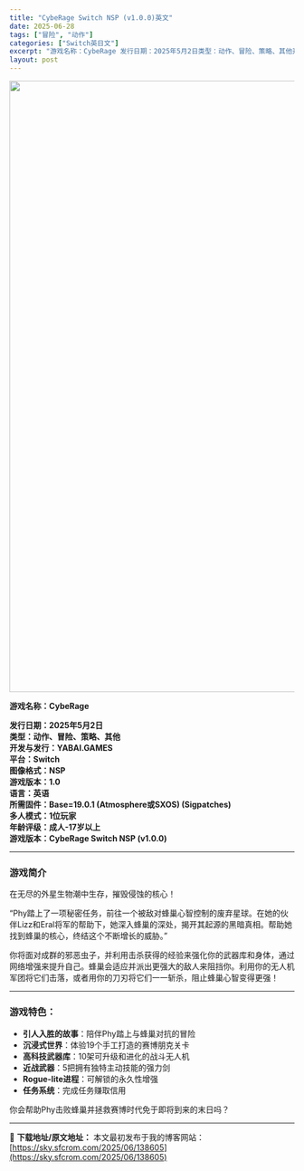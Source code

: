 ```yaml
---
title: "CybeRage Switch NSP (v1.0.0)英文"
date: 2025-06-28
tags: ["冒险", "动作"]
categories: ["Switch英日文"]
excerpt: "游戏名称：CybeRage 发行日期：2025年5月2日类型：动作、冒险、策略、其他开发与发行：YABAI.GAMES平台：Switch图像格式：NSP游戏版本：1.0语言：英语所需固件：Base=19.0.1 (Atmosphere或SXOS) (Sigpatches)多人模式：1位玩家年龄评级：&hellip;"
layout: post
---
```


<img class="aligncenter size-full wp-image-138606" src="https://sky.sfcrom.com/wp-content/uploads/2025/06/2025062809335911.webp" alt="" width="1920" height="1080" />
<p data-start="0" data-end="17"><strong data-start="0" data-end="17">游戏名称：CybeRage</strong></p>
<p data-start="19" data-end="270"><strong data-start="19" data-end="37">发行日期：2025年5月2日</strong><br data-start="37" data-end="40" /><strong data-start="40" data-end="58">类型：动作、冒险、策略、其他</strong><br data-start="58" data-end="61" /><strong data-start="61" data-end="82">开发与发行：YABAI.GAMES</strong><br data-start="82" data-end="85" /><strong data-start="85" data-end="98">平台：Switch</strong><br data-start="98" data-end="101" /><strong data-start="101" data-end="113">图像格式：NSP</strong><br data-start="113" data-end="116" /><strong data-start="116" data-end="128">游戏版本：1.0</strong><br data-start="128" data-end="131" /><strong data-start="131" data-end="140">语言：英语</strong><br data-start="140" data-end="143" /><strong data-start="143" data-end="194">所需固件：Base=19.0.1 (Atmosphere或SXOS) (Sigpatches)</strong><br data-start="194" data-end="197" /><strong data-start="197" data-end="210">多人模式：1位玩家</strong><br data-start="210" data-end="213" /><strong data-start="213" data-end="230">年龄评级：成人-17岁以上</strong><br data-start="230" data-end="233" /><strong data-start="233" data-end="270">游戏版本：CybeRage Switch NSP (v1.0.0)</strong></p>


<hr data-start="272" data-end="275" />

<h3 data-start="277" data-end="285">游戏简介</h3>
<p data-start="287" data-end="308">在无尽的外星生物潮中生存，摧毁侵蚀的核心！</p>
<p data-start="310" data-end="408">“Phy踏上了一项秘密任务，前往一个被敌对蜂巢心智控制的废弃星球。在她的伙伴Lizz和Eral将军的帮助下，她深入蜂巢的深处，揭开其起源的黑暗真相。帮助她找到蜂巢的核心，终结这个不断增长的威胁。”</p>
<p data-start="410" data-end="516">你将面对成群的邪恶虫子，并利用击杀获得的经验来强化你的武器库和身体，通过网络增强来提升自己。蜂巢会适应并派出更强大的敌人来阻挡你。利用你的无人机军团将它们击落，或者用你的刀刃将它们一一斩杀，阻止蜂巢心智变得更强！</p>


<hr data-start="518" data-end="521" />

<h3 data-start="523" data-end="532">游戏特色：</h3>
<ul>
 	<li data-start="536" data-end="563"><strong data-start="536" data-end="547">引人入胜的故事</strong>：陪伴Phy踏上与蜂巢对抗的冒险</li>
 	<li data-start="566" data-end="592"><strong data-start="566" data-end="575">沉浸式世界</strong>：体验19个手工打造的赛博朋克关卡</li>
 	<li data-start="595" data-end="621"><strong data-start="595" data-end="605">高科技武器库</strong>：10架可升级和进化的战斗无人机</li>
 	<li data-start="624" data-end="647"><strong data-start="624" data-end="632">近战武器</strong>：5把拥有独特主动技能的强力剑</li>
 	<li data-start="650" data-end="676"><strong data-start="650" data-end="666">Rogue-lite进程</strong>：可解锁的永久性增强</li>
 	<li data-start="679" data-end="696"><strong data-start="679" data-end="687">任务系统</strong>：完成任务赚取信用</li>
</ul>
<p data-start="698" data-end="727" data-is-last-node="" data-is-only-node="">你会帮助Phy击败蜂巢并拯救赛博时代免于即将到来的末日吗？</p>

---
📖 **下载地址/原文地址：** 本文最初发布于我的博客网站：[https://sky.sfcrom.com/2025/06/138605](https://sky.sfcrom.com/2025/06/138605)
